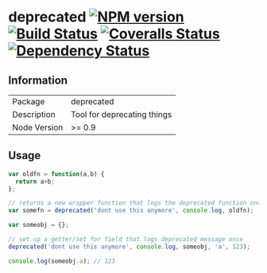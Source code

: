 # deprecated [![NPM version][npm-image]][npm-url] [![Build Status][travis-image]][travis-url] [![Coveralls Status][coveralls-image]][coveralls-url] [![Dependency Status][david-image]][david-url]


## Information

<table>
<tr> 
<td>Package</td><td>deprecated</td>
</tr>
<tr>
<td>Description</td>
<td>Tool for deprecating things</td>
</tr>
<tr>
<td>Node Version</td>
<td>>= 0.9</td>
</tr>
</table>

## Usage

```javascript
var oldfn = function(a,b) {
  return a+b;
};

// returns a new wrapper function that logs the deprecated function once
var somefn = deprecated('dont use this anymore', console.log, oldfn);

var someobj = {};

// set up a getter/set for field that logs deprecated message once
deprecated('dont use this anymore', console.log, someobj, 'a', 123);

console.log(someobj.a); // 123
```

[npm-url]: https://npmjs.org/package/deprecated
[npm-image]: https://badge.fury.io/js/deprecated.png

[travis-url]: https://travis-ci.org/wearefractal/deprecated
[travis-image]: https://travis-ci.org/wearefractal/deprecated.png?branch=master

[coveralls-url]: https://coveralls.io/r/wearefractal/deprecated
[coveralls-image]: https://coveralls.io/repos/wearefractal/deprecated/badge.png

[depstat-url]: https://david-dm.org/wearefractal/deprecated
[depstat-image]: https://david-dm.org/wearefractal/deprecated.png

[david-url]: https://david-dm.org/wearefractal/deprecated
[david-image]: https://david-dm.org/wearefractal/deprecated.png?theme=shields.io